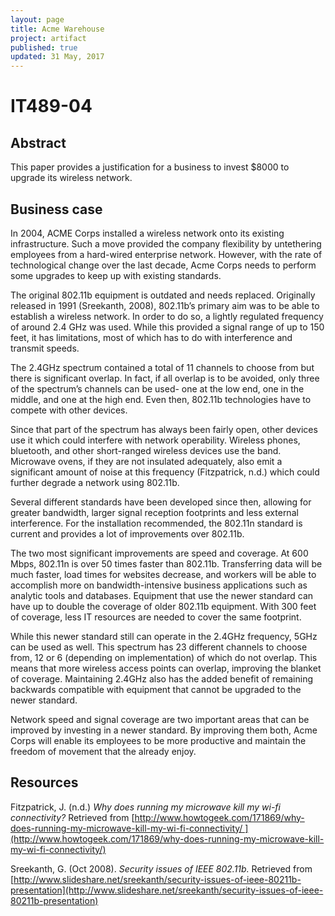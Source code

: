 ```yaml
---
layout: page
title: Acme Warehouse
project: artifact
published: true
updated: 31 May, 2017
---
```


# IT489-04
## Abstract

This paper provides a justification for a business to invest $8000 to upgrade its wireless network.

## Business case

In 2004, ACME Corps installed a wireless network onto its existing infrastructure. Such a move provided the company flexibility by untethering employees from a hard-wired enterprise network. However, with the rate of technological change over the last decade, Acme Corps needs to perform some upgrades to keep up with existing standards.

The original 802.11b equipment is outdated and needs replaced. Originally released in 1991 (Sreekanth, 2008), 802.11b’s primary aim was to be able to establish a wireless network. In order to do so, a lightly regulated frequency of around 2.4 GHz was used. While this provided a signal range of up to 150 feet, it has limitations, most of which has to do with interference and transmit speeds.

The 2.4GHz spectrum contained a total of 11 channels to choose from but there is significant overlap. In fact, if all overlap is to be avoided, only three of the spectrum’s channels can be used- one at the low end, one in the middle, and one at the high end. Even then, 802.11b technologies have to compete with other devices.

Since that part of the spectrum has always been fairly open, other devices use it which could interfere with network operability. Wireless phones, bluetooth, and other short-ranged wireless devices use the band. Microwave ovens, if they are not insulated adequately, also emit a significant amount of noise at this frequency (Fitzpatrick, n.d.) which could further degrade a network using 802.11b.

Several different standards have been developed since then, allowing for greater bandwidth, larger signal reception footprints and less external interference. For the installation recommended, the 802.11n standard is current and provides a lot of improvements over 802.11b.

The two most significant improvements are speed and coverage. At 600 Mbps, 802.11n is over 50 times faster than 802.11b. Transferring data will be much faster, load times for websites decrease, and workers will be able to accomplish more on bandwidth-intensive business applications such as analytic tools and databases. Equipment that use the newer standard can have up to double the coverage of older 802.11b equipment. With 300 feet of coverage, less IT resources are needed to cover the same footprint.

While this newer standard still can operate in the 2.4GHz frequency, 5GHz can be used as well. This spectrum has 23 different channels to choose from, 12 or 6 (depending on implementation) of which do not overlap. This means that more wireless access points can overlap, improving the blanket of coverage. Maintaining 2.4GHz also has the added benefit of remaining backwards compatible with equipment that cannot be upgraded to the newer standard.

Network speed and signal coverage are two important areas that can be improved by investing in a newer standard. By improving them both, Acme Corps will enable its employees to be more productive and maintain the freedom of movement that the already enjoy.

## Resources

Fitzpatrick, J. (n.d.) *Why does running my microwave kill my wi-fi connectivity?* Retrieved from [http://www.howtogeek.com/171869/why-does-running-my-microwave-kill-my-wi-fi-connectivity/ ](http://www.howtogeek.com/171869/why-does-running-my-microwave-kill-my-wi-fi-connectivity/)

Sreekanth, G. (Oct 2008). *Security issues of IEEE 802.11b.* Retrieved from [http://www.slideshare.net/sreekanth/security-issues-of-ieee-80211b-presentation](http://www.slideshare.net/sreekanth/security-issues-of-ieee-80211b-presentation)
